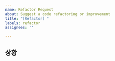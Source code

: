 ```yaml
---
name: Refactor Request
about: Suggest a code refactoring or improvement
title: "[Refactor] "
labels: refactor
assignees: ''

---
```


## 상황

